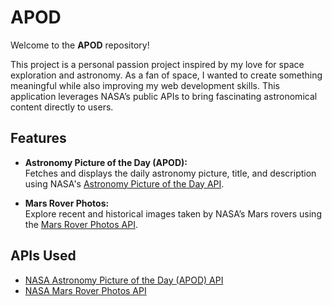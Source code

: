 # APOD

Welcome to the **APOD** repository!

This project is a personal passion project inspired by my love for space exploration and astronomy. As a fan of space, I wanted to create something meaningful while also improving my web development skills. This application leverages NASA’s public APIs to bring fascinating astronomical content directly to users.

## Features

- **Astronomy Picture of the Day (APOD):**  
  Fetches and displays the daily astronomy picture, title, and description using NASA's [Astronomy Picture of the Day API](https://api.nasa.gov/).

- **Mars Rover Photos:**  
  Explore recent and historical images taken by NASA’s Mars rovers using the [Mars Rover Photos API](https://api.nasa.gov/).


## APIs Used

- [NASA Astronomy Picture of the Day (APOD) API](https://api.nasa.gov/)
- [NASA Mars Rover Photos API](https://api.nasa.gov/)
